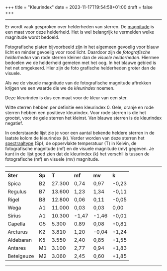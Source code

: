 +++
title = "Kleurindex"
date = 2023-11-17T19:54:58+01:00
draft = false
+++

---
Er wordt vaak gesproken over helderheden van sterren. De
[magnitude](/encyclopedie/magnitude) is een maat voor deze helderheid. Het
is wel belangrijk te vermelden welke magnitude wordt bedoeld.

Fotografische platen bijvoorbeeld zijn in het algemeen gevoelig voor
blauw licht en minder gevoelig voor rood licht. Daardoor zijn de
*fotografische helderheden* van rode sterren kleiner dan de *visuele
helderheden*. Hiermee bedoelen we de helderheid gemeten met het oog. In
het blauwe gebied is het net omgekeerd. Hier zijn de foto grafische
helderheden groter dan de visuele.

Als we de visuele magnitude van de fotografische magnitude aftrekken
krijgen we een waarde die we de *kleurindex* noemen.

Deze kleurindex is dus een maat voor de kleur van een ster.

Witte sterren hebben per definitie een kleurindex 0. Gele, oranje en
rode sterren hebben een positieve kleurindex. Voor rode sterren is die
het grootst, voor de gele sterren het kleinst. Van blauwe sterren is de
kleurindex negatief.

In onderstaande lijst zie je voor een aantal bekende heldere sterren in
de laatste kolom de kleurindex (k). Verder worden van deze sterren het
[spectraaltype](/encyclopedie/spectraa) (Sp), de oppervlakte temperatuur
(T) in Kelvin, de fotografische magnitude (mf) en de visuele magnitude
(mv) gegeven. Je kunt in de lijst goed zien dat de kleurindex (k) het
verschil is tussen de fotografische (mf) en visuele (mv) magnitude.

---
|   |   |   |   |   |   |   
|---|---|---|---|---|---|
**Ster** |**Sp** |**T** |**mf** |**mv** |**k**
Spica |B2 |27.300 |0,74 |0,97 |-0,23
Regulus |B7 |13.600 |1,23 |1,34 |-0,11
Rigel |B8 |12.800 |0,06 |0,11 |-0,05
Wega |A1 |11.000 |0,03 |0,03 |0,00
Sirius |A1 |10.300 |-1,47 |-1,46 |-0,01
Capella |G5 |5.300 |0.89 |0,08 |+0,81
Arcturus |K2 |3.810 |1,20 |-0,04 |+1,24
Aldebaran |K5 |3.550 |2,40 |0,85 |+1,55
Antares |M1 |3.100 |2,77 |0,94 |+1,83
Betelgeuze |M2 |3.060 |2,45 |0,60 |+1,85

---
